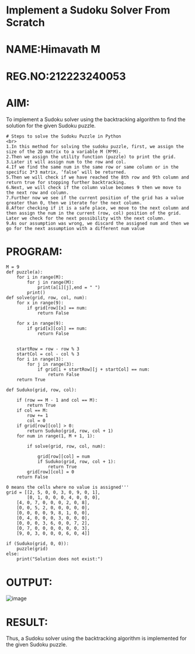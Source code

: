 # Implement a Sudoku Solver From Scratch
# NAME:Himavath M
# REG.NO:212223240053
# AIM:

To implement a Sudoku solver using the backtracking algorithm to find the solution for the given Sudoku puzzle.
```
# Steps to solve the Sudoku Puzzle in Python
<br>
1.In this method for solving the sudoku puzzle, first, we assign the size of the 2D matrix to a variable M (M*M).
2.Then we assign the utility function (puzzle) to print the grid.
3.Later it will assign num to the row and col.
4.If we find the same num in the same row or same column or in the specific 3*3 matrix, ‘false’ will be returned.
5.Then we will check if we have reached the 8th row and 9th column and return true for stopping further backtracking.
6.Next, we will check if the column value becomes 9 then we move to the next row and column.
7.Further now we see if the current position of the grid has a value greater than 0, then we iterate for the next column.
8.After checking if it is a safe place, we move to the next column and then assign the num in the current (row, col) position of the grid. Later we check for the next possibility with the next column.
9.As our assumption was wrong, we discard the assigned num and then we go for the next assumption with a different num value
```
# PROGRAM:
```
M = 9
def puzzle(a):
    for i in range(M):
        for j in range(M):
            print(a[i][j],end = " ")
        print()
def solve(grid, row, col, num):
    for x in range(9):
        if grid[row][x] == num:
            return False
             
    for x in range(9):
        if grid[x][col] == num:
            return False
 
 
    startRow = row - row % 3
    startCol = col - col % 3
    for i in range(3):
        for j in range(3):
            if grid[i + startRow][j + startCol] == num:
                return False
    return True
 
def Suduko(grid, row, col):
 
    if (row == M - 1 and col == M):
        return True
    if col == M:
        row += 1
        col = 0
    if grid[row][col] > 0:
        return Suduko(grid, row, col + 1)
    for num in range(1, M + 1, 1): 
     
        if solve(grid, row, col, num):
         
            grid[row][col] = num
            if Suduko(grid, row, col + 1):
                return True
        grid[row][col] = 0
    return False
 
0 means the cells where no value is assigned'''
grid = [[2, 5, 0, 0, 3, 0, 9, 0, 1],
        [0, 1, 0, 0, 0, 4, 0, 0, 0],
    [4, 0, 7, 0, 0, 0, 2, 0, 8],
    [0, 0, 5, 2, 0, 0, 0, 0, 0],
    [0, 0, 0, 0, 9, 8, 1, 0, 0],
    [0, 4, 0, 0, 0, 3, 0, 0, 0],
    [0, 0, 0, 3, 6, 0, 0, 7, 2],
    [0, 7, 0, 0, 0, 0, 0, 0, 3],
    [9, 0, 3, 0, 0, 0, 6, 0, 4]]
 
if (Suduko(grid, 0, 0)):
    puzzle(grid)
else:
    print("Solution does not exist:")
```
# OUTPUT:
![image](https://github.com/user-attachments/assets/b45d4ee6-aa41-471c-900a-78ef8d818ba2)

# RESULT:
Thus, a Sudoku solver using the backtracking algorithm is implemented for the given Sudoku puzzle.
